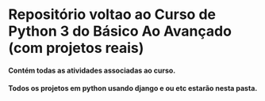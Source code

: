 # Repositório voltao ao Curso de Python 3 do Básico Ao Avançado (com projetos reais)

#### Contém todas as atividades associadas ao curso.

#### Todos os projetos em python usando django e ou etc estarão nesta pasta.